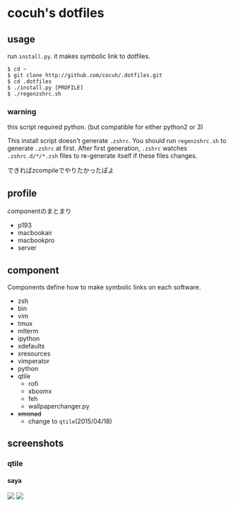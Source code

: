 cocuh's dotfiles
==============

usage
-----

run `install.py`. it makes symbolic link to dotfiles.

```
$ cd ~
$ git clone http://github.com/cocuh/.dotfiles.git
$ cd .dotfiles
$ ./install.py [PROFILE]
$ ./regenzshrc.sh
```

### warning
this script required python. (but compatible for either python2 or 3)


This install script doesn't generate `.zshrc`.
You should run `regenzshrc.sh` to generate `.zshrc` at first.
After first generation, `.zshrc` watches `.zshrc.d/*/*.zsh` files to re-generate itself if these files changes.

できればzcompileでやりたかったぽよ

profile
--------

componentのまとまり

* p193
* macbookair
* macbookpro
* server


component
-------
Components define how to make symbolic links on each software.

* zsh
* bin
* vim
* tmux
* mlterm
* ipython
* xdefaults
* xresources
* vimperator
* python
* qtile
  * rofi
  * xboomx
  * feh
  * wallpaperchanger.py
* ~~xmonad~~
  * change to `qtile`(2015/04/18)

screenshots
-----------

### qtile
#### saya
![](https://raw.github.com/wiki/cocuh/.dotfiles/screenshots/qtile-saya.png)
![](https://raw.github.com/wiki/cocuh/.dotfiles/screenshots/qtile-stern.png)
